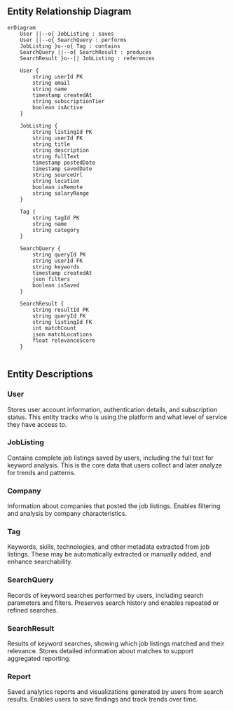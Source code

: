## Entity Relationship Diagram

```mermaid
erDiagram
    User ||--o{ JobListing : saves
    User ||--o{ SearchQuery : performs
    JobListing }o--o{ Tag : contains
    SearchQuery ||--o{ SearchResult : produces
    SearchResult }o--|| JobListing : references
    
    User {
        string userId PK
        string email
        string name
        timestamp createdAt
        string subscriptionTier
        boolean isActive
    }
    
    JobListing {
        string listingId PK
        string userId FK
        string title
        string description
        string fullText
        timestamp postedDate
        timestamp savedDate
        string sourceUrl
        string location
        boolean isRemote
        string salaryRange
    }
    
    Tag {
        string tagId PK
        string name
        string category
    }
    
    SearchQuery {
        string queryId PK
        string userId FK
        string keywords
        timestamp createdAt
        json filters
        boolean isSaved
    }
    
    SearchResult {
        string resultId PK
        string queryId FK
        string listingId FK
        int matchCount
        json matchLocations
        float relevanceScore
    }
    
```

## Entity Descriptions

### User
Stores user account information, authentication details, and subscription status. This entity tracks who is using the platform and what level of service they have access to.

### JobListing
Contains complete job listings saved by users, including the full text for keyword analysis. This is the core data that users collect and later analyze for trends and patterns.

### Company
Information about companies that posted the job listings. Enables filtering and analysis by company characteristics.

### Tag
Keywords, skills, technologies, and other metadata extracted from job listings. These may be automatically extracted or manually added, and enhance searchability.

### SearchQuery
Records of keyword searches performed by users, including search parameters and filters. Preserves search history and enables repeated or refined searches.

### SearchResult
Results of keyword searches, showing which job listings matched and their relevance. Stores detailed information about matches to support aggregated reporting.

### Report
Saved analytics reports and visualizations generated by users from search results. Enables users to save findings and track trends over time.

